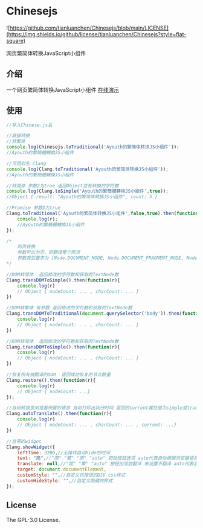 # Chinesejs

![https://github.com/tianluanchen/Chinesejs/blob/main/LICENSE](https://img.shields.io/github/license/tianluanchen/Chinesejs?style=flat-square)

网页繁简体转换JavaScript小组件

## 介绍

一个网页繁简体转换JavaScript小组件
[在线演示](https://tianluanchen.github.io/Chinesejs/)

## 使用

```javascript
//导入Chinese.js后

//直接转换
//转繁体
console.log(Chinesejs.toTraditional('Ayouth的繁简体转换JS小组件'));
//Ayouth的繁簡體轉換JS小組件

//可用别名 Clang
console.log(Clang.toTraditional('Ayouth的繁简体转换JS小组件'));
//Ayouth的繁簡體轉換JS小組件

//转简体 参数2为true 返回Object含有转换的字符数
console.log(Clang.toSimple('Ayouth的繁簡體轉換JS小組件',true));
//Object { result: "Ayouth的繁简体转换JS小组件", count: 5 }

//Promise 参数3为true
Clang.toTraditional('Ayouth的繁简体转换JS小组件',false,true).then(function(r){
    console.log(r); 
    //Ayouth的繁簡體轉換JS小組件
});

/*
    网页转换
    参数可以为空，则翻译整个网页
    参数类型要求为 [Node.DOCUMENT_NODE, Node.DOCUMENT_FRAGMENT_NODE, Node.TEXT_NODE,Node.ELEMENT_NODE]
*/

//DOM转简体  返回修改的字符数和获取的TextNode数
Clang.transDOMToSimple().then(function(r){
    console.log(r) 
    // Object { nodeCount: ... , charCount: ... }
})

//DOM转繁体 有参数 返回修改的字符数和获取的TextNode数
Clang.transDOMToTraditional(document.querySelector('body')).then(function(r){
    console.log(r) 
    // Object { nodeCount: ... , charCount: ... }
})

//DOM转简体  返回修改的字符数和获取的TextNode数
Clang.transDOMToSimple().then(function(r){
    console.log(r) 
    // Object { nodeCount: ... , charCount: ... }
})

//恢复所有被翻译的DOM  返回成功恢复的节点数量
Clang.restore().then(function(r){
    console.log(r) 
    // Object { nodeCount: ...} 
});

//自动转换至浏览器所属的语言 自动打印出执行时间 返回的current属性值为simple或traditional表示转换后的格式
Clang.autoTranslate().then(function(r){
    console.log(r) 
    // Object { nodeCount: ... , charCount: ... , current: ...}
})

//自带的widget 
Clang.showWidget({
    leftTime: 3200,//无操作自动hide的时间
    text: "简",//"简" "繁" "原" "auto" 初始按钮选项 auto代表自动根据浏览器语言选择
    translate: null,//"简" "繁" "auto" 按钮出现前翻译 未设置不翻译 auto代表自动根据浏览器语言翻译 
    target: document.documentElement,
    customStyle: "",//自定义仿按钮的DIV css样式
    customHideStyle: "",//自定义隐藏的样式
});
```

## License

The GPL-3.0 License.
